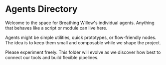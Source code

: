 # Agents Directory

Welcome to the space for Breathing Willow's individual agents. Anything that behaves like a script or module can live here.

Agents might be simple utilities, quick prototypes, or flow-friendly nodes. The idea is to keep them small and composable while we shape the project.

Please experiment freely. This folder will evolve as we discover how best to connect our tools and build flexible pipelines.
